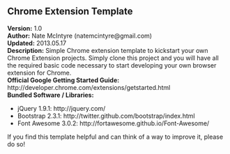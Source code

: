 <html>
    <head>
    </head>
    <body>
        <h2>Chrome Extension Template</h2>
        <div><b>Version:</b> 1.0</div>
        <div><b>Author:</b> Nate McIntyre (natemcintyre@gmail.com)</div>
        <div><b>Updated:</b> 2013.05.17</div>
        <div><b>Description:</b> Simple Chrome extension template to kickstart your own Chrome Extension projects. Simply clone this project and you will have all the required basic code necessary to start developing your own browser extension for Chrome.</div>
        <div><b>Official Google Getting Started Guide:</b> http://developer.chrome.com/extensions/getstarted.html</div>
        <div><b>Bundled Software / Libraries:</b></div>
        <div>
            <ul>
                <li>jQuery 1.9.1: http://jquery.com/</li>
                <li>Bootstrap 2.3.1: http://twitter.github.com/bootstrap/index.html</li>
                <li>Font Awesome 3.0.2: http://fortawesome.github.io/Font-Awesome/</li>
            </ul>
        </div>
        <div>If you find this template helpful and can think of a way to improve it, please do so!</div>
    </body>
</html>